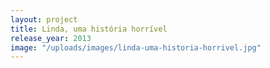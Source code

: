 ```yaml
---
layout: project
title: Linda, uma história horrível
release_year: 2013
image: "/uploads/images/linda-uma-historia-horrivel.jpg"
---
```

